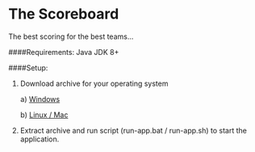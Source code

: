 # The Scoreboard

The best scoring for the best teams...

####Requirements:
Java JDK 8+

####Setup:
1. Download archive for your operating system

    a) [Windows](./windows.zip)  
    
    b) [Linux / Mac](./unix.zip)

3. Extract archive and run script (run-app.bat / run-app.sh) to start the application.